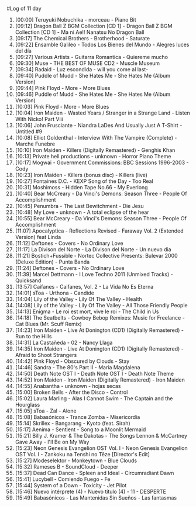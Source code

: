 #Log of 11 day

1. [00:00] Teruyuki Nobuchika - morceau - Piano Bit
1. [09:12] Dragon Ball Z BGM Collection [CD 1] - Dragon Ball Z BGM Collection [CD 1] - Ma ni Ae!! Nanatsu No Dragon Ball
1. [09:17] The Chemical Brothers - Brotherhood - Saturate
1. [09:22] Ensamble Galileo - Todos Los Bienes del Mundo - Alegres luces del día
1. [09:27] Various Artists - Guitarra Romantica - Quiereme mucho
1. [09:30] Muse - THE BEST OF MUSE CD2 - Muscle Museum
1. [09:34] Radaid - Luz escondida - will you come al last-
1. [09:40] Puddle of Mudd - She Hates Me - She Hates Me (Album Version)
1. [09:44] Pink Floyd - More - More Blues
1. [09:46] Puddle of Mudd - She Hates Me - She Hates Me (Album Version)
1. [10:03] Pink Floyd - More - More Blues
1. [10:04] Iron Maiden - Wasted Years / Stranger in a Strange Land - Listen With Nicko! Part Viii
1. [10:06] John Frusciante - Niandra LaDes And Usually Just A T-Shirt - Untitled #9
1. [10:08] Elliot Goldenthal - Interview With The Vampire (Complete) - Marche Funebre
1. [10:10] Iron Maiden - Killers (Digitally Remastered) - Genghis Khan
1. [10:13] Private hell productions - unknown - Horror Piano Theme
1. [10:17] Mogwai - Government Commissions: BBC Sessions 1996-2003 - Cody
1. [10:23] Iron Maiden - Killers (bonus disc) - Killers (live)
1. [10:27] Fontaines D.C. - KEXP Song of the Day - Too Real
1. [10:31] Moshimoss - Hidden Tape No.66 - My Everlong
1. [10:40] Bear McCreary - Da Vinci's Demons: Season Three - People Of Accomplishment
1. [10:45] Penumbra - The Last Bewitchment - Die Jesu
1. [10:48] My Love - unknown - A total eclipse of the hear
1. [10:55] Bear McCreary - Da Vinci's Demons: Season Three - People Of Accomplishment
1. [11:07] Apocalyptica - Reflections Revised - Faraway Vol. 2 (Extended Version) feat Linda
1. [11:12] Deftones - Covers - No Ordinary Love
1. [11:17] La Divison del Norte - La Divison del Norte - Un nuevo dia
1. [11:21] Bostich+Fussible - Nortec Collective Presents: Bulevar 2000 (Deluxe Edition) - Punta Banda
1. [11:24] Deftones - Covers - No Ordinary Love
1. [11:39] Marcel Dettmann - I Love Techno 2011 (Unmixed Tracks) - Quicksand
1. [13:57] Caifanes - Caifanes, Vol. 2 - La Vida No Es Eterna
1. [14:01] sToa - Urthona - Candide
1. [14:04] Lily of the Valley - Lily Of The Valley - Health
1. [14:08] Lily of the Valley - Lily Of The Valley - All Those Friendly People
1. [14:13] Enigma - Le roi est mort, vive le roi - The Child in Us
1. [14:18] The Seatbelts - Cowboy Bebop Remixes: Music for Freelance - Cat Blues (Mr. Scuff Remix)
1. [14:23] Iron Maiden - Live At Donington (CD1) (Digitally Remastered) - Run to the Hills
1. [14:31] La Castañeda - 02 - Nancy Llaga
1. [14:35] Iron Maiden - Live At Donington (CD1) (Digitally Remastered) - Afraid to Shoot Strangers
1. [14:42] Pink Floyd - Obscured by Clouds - Stay
1. [14:46] Sandra - The 80's Part II - Maria Magdalena
1. [14:50] Death Note OST I - Death Note OST I - Death Note Theme
1. [14:52] Iron Maiden - Iron Maiden (Digitally Remastered) - Iron Maiden
1. [14:55] Anabantha - unknown - hojas secas
1. [15:00] Broken Bells - After the Disco - Control
1. [15:02] Laura Marling - Alas I Cannot Swim - The Captain and the Hourglass
1. [15:05] sToa - Zal - Alone
1. [15:08] Babasónicos - Trance Zomba - Misericordia
1. [15:14] Skrillex - Bangarang - Kyoto (feat. Sirah)
1. [15:17] Aenima - Sentient - Song to a Moonlit Mermaid
1. [15:21] Billy J. Kramer & The Dakotas - The Songs Lennon & McCartney Gave Away - I'll Be on My Way
1. [15:23] Neon Genesis Evangelion OST Vol. I - Neon Genesis Evangelion OST Vol. I - Zankoku na Tenshi no Tēze [Director's Edit]
1. [15:27] Modeselektor - Monkeytown - Blue Clouds
1. [15:32] Rameses B - SoundCloud - Deeper
1. [15:37] Dead Can Dance - Spleen and Ideal - Circumradiant Dawn
1. [15:41] Lucybell - Comiendo Fuego - Fe
1. [15:44] System of a Down - Toxicity - Jet Pilot
1. [15:46] Nuevo intérprete (4) - Nuevo título (4) - 11 - DESPERTE
1. [15:49] Babasónicos - Las Mantenidas Sin Sueños - Las fantasmas
